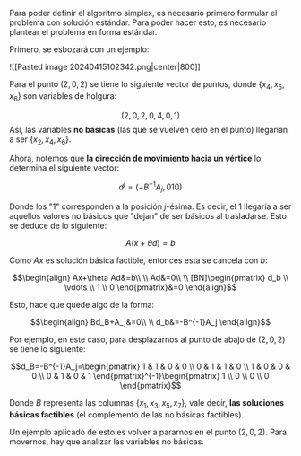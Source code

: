 
Para poder definir el algoritmo simplex, es necesario primero formular el problema con solución estándar. Para poder hacer esto, es necesario plantear el problema en forma estándar. 

Primero, se esbozará con un ejemplo: 

![[Pasted image 20240415102342.png|center|800]] 

Para el punto $(2,0,2)$ se tiene lo siguiente vector de puntos, donde $\lbrace x_4, x_5, x_6\rbrace$ son variables de holgura: 

$$(2,0,2,0,4,0,1)$$
Así, las variables **no básicas** (las que se vuelven cero en el punto) llegarían a ser $\lbrace x_2, x_4, x_6\rbrace$. 

Ahora, notemos que **la dirección de movimiento hacia un vértice** lo determina el siguiente vector: 

$$d^j=(-B^{-1}A_j, 010)$$

Donde los "1" corresponden a la posición $j$-ésima. Es decir, el $1$ llegaría a ser aquellos valores no básicos que "dejan" de ser básicos al trasladarse. Esto se deduce de lo siguiente: 

$$A(x+\theta d)=b$$

Como $Ax$ es solución básica factible, entonces esta se cancela con $b$: 

$$\begin{align}
Ax+\theta Ad&=b\\  \\
Ad&=0\\  \\
[BN]\begin{pmatrix}
d_b \\
\vdots \\
1 \\
0
\end{pmatrix}&=0
\end{align}$$

Esto, hace que quede algo de la forma: 

$$\begin{align}
Bd_B+A_j&=0\\  \\
d_b&=-B^{-1}A_j
\end{align}$$

Por ejemplo, en este caso, para desplazarnos al punto de abajo de $(2,0,2)$ se tiene lo siguiente: 

$$d_B=-B^{-1}A_j=\begin{pmatrix}
1 & 1 & 0 & 0 \\
0 & 1 & 1 & 0 \\
1 & 0 & 0 & 0 \\
0 & 1 & 0 & 1
\end{pmatrix}^{-1}\begin{pmatrix}
1 \\
0 \\
0 \\
0
\end{pmatrix}$$

Donde $B$ representa las columnas $\lbrace x_1, x_3, x_5, x_7\rbrace$, vale decir, **las soluciones básicas factibles** (el complemento de las no básicas factibles). 

Un ejemplo aplicado de esto es volver a pararnos en el punto $(2,0,2)$. Para movernos, hay que analizar las variables no básicas. 